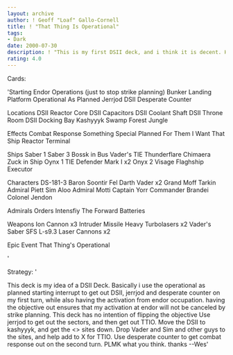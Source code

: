 ```yaml
---
layout: archive
author: ! Geoff "Loaf" Gallo-Cornell
title: ! "That Thing Is Operational"
tags:
- Dark
date: 2000-07-30
description: ! "This is my first DSII deck, and i think it is decent. Havent played it yet though."
rating: 4.0
---
```

Cards: 

'Starting
Endor Operations (just to stop strike planning)
Bunker
Landing Platform
Operational As Planned
Jerrjod
DSII
Desperate Counter

Locations
DSII Reactor Core
DSII Capacitors
DSII Coolant Shaft
DSII Throne Room
DSII Docking Bay
Kashyyyk
 Swamp
 Forest
 Jungle

Effects
Combat Response
Something Special Planned For Them
I Want That Ship
Reactor Terminal

Ships
Saber 1
Saber 3
Bossk in Bus
Vader's TIE
Thunderflare
Chimaera
Zuck in Ship
Oynx 1
TIE Defender Mark I x2
Onyx 2
Visage
Flaghship Executor

Characters
DS-181-3
Baron Soontir Fel
Darth Vader x2
Grand Moff Tarkin
Admiral Piett
Sim Aloo
Admiral Motti
Captain Yorr
Commander Brandei
Colonel Jendon

Admirals Orders
Intensfiy The Forward Batteries

Weapons
Ion Cannon x3
Intruder Missile
Heavy Turbolasers x2
Vader's Saber
SFS L-s9.3 Laser Cannons x2

Epic Event
That Thing's Operational










'

Strategy: '

This deck is my idea of a DSII Deck. Basically i use the operational as planned starting interrupt to get out DSII, jerrjod and desperate counter on my first turn, while also having the activation from endor occupation. having the objective out ensures that my activation at endor will not be canceled by strike planning. This deck has no intention of flipping the objective Use jerrjod to get out the sectors, and then get out TTIO. Move the DSII to kashyyyk, and get the <> sites down. Drop Vader and Sim and other guys to the sites, and help add to X for TTIO. Use desperate counter to get combat response out on the second turn. PLMK what you think. thanks
--Wes'